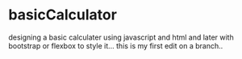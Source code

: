 # basicCalculator
designing a basic calculater using javascript and html and later with bootstrap or flexbox to style it...
this is my first edit on a branch..
